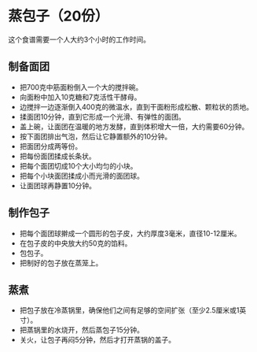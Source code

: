 蒸包子（20份）
===
这个食谱需要一个人大约3个小时的工作时间。

## 制备面团
- 把700克中筋面粉倒入一个大的搅拌碗。
- 向面粉中加入10克糖和7克活性干酵母。
- 边搅拌一边逐渐倒入400克的微温水，直到干面粉形成松散、颗粒状的质地。
- 揉面团10分钟，直到它形成一个光滑、有弹性的面团。
- 盖上碗，让面团在温暖的地方发酵，直到体积增大一倍，大约需要60分钟。
- 按下面团排出气泡，然后让它静置额外的10分钟。
- 把面团分成两等份。
- 把每份面团揉成长条状。
- 把每个面团切成10个大小均匀的小块。
- 把每个小块面团揉成小而光滑的面团球。
- 让面团球再静置10分钟。

## 制作包子
- 把每个面团球擀成一个圆形的包子皮，大约厚度3毫米，直径10-12厘米。
- 在包子皮的中央放大约50克的馅料。
- 包包子。
- 把制好的包子放在蒸笼上。

## 蒸煮
- 把包子放在冷蒸锅里，确保他们之间有足够的空间扩张（至少2.5厘米或1英寸）。
- 把蒸锅里的水烧开，然后蒸包子15分钟。
- 关火，让包子再闷5分钟，然后才打开蒸锅的盖子。